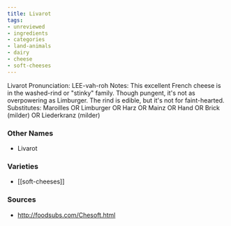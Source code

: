 ```yaml
---
title: Livarot
tags:
- unreviewed
- ingredients
- categories
- land-animals
- dairy
- cheese
- soft-cheeses
---
```

Livarot Pronunciation: LEE-vah-roh Notes: This excellent French cheese is in the washed-rind or "stinky" family. Though pungent, it's not as overpowering as Limburger. The rind is edible, but it's not for faint-hearted. Substitutes: Maroilles OR Limburger OR Harz OR Mainz OR Hand OR Brick (milder) OR Liederkranz (milder)

### Other Names

* Livarot

### Varieties

* [[soft-cheeses]]

### Sources
* http://foodsubs.com/Chesoft.html
